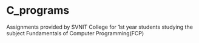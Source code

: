 # C_programs
Assignments provided by SVNIT College for 1st year students studying the subject Fundamentals of Computer Programming(FCP)
